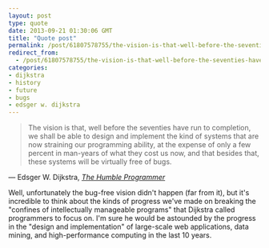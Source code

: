 ```yaml
---
layout: post
type: quote
date: 2013-09-21 01:30:06 GMT
title: "Quote post"
permalink: /post/61807578755/the-vision-is-that-well-before-the-seventies-have
redirect_from: 
  - /post/61807578755/the-vision-is-that-well-before-the-seventies-have
categories:
- dijkstra
- history
- future
- bugs
- edsger w. dijkstra
---
```

<blockquote>The vision is that, well before the seventies have run to completion, we shall be able to design and implement the kind of systems that are now straining our programming ability, at the expense of only a few percent in man-years of what they cost us now, and that besides that, these systems will be virtually free of bugs.</blockquote>

 — Edsger W. Dijkstra, <i><a href="http://www.cs.utexas.edu/users/EWD/transcriptions/EWD03xx/EWD340.html">The Humble Programmer</a></i>
 
<p>Well, unfortunately the bug-free vision didn't happen (far from it), but it's incredible to think about the kinds of progress we've made on breaking the "confines of intellectually manageable programs" that Dijkstra called programmers to focus on. I'm sure he would be astounded by the progress in the "design and implementation" of large-scale web applications, data mining, and high-performance computing in the last 10 years.</p>
